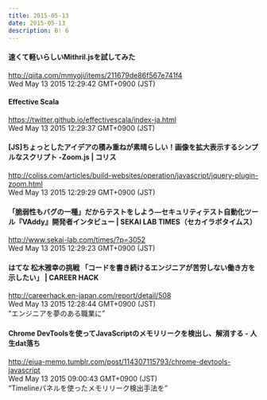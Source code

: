 ```yaml
---
title: 2015-05-13
date: 2015-05-13
description: B! 6
---
```


#### 速くて軽いらしいMithril.jsを試してみた
http://qiita.com/mmyoji/items/211679de86f567e741f4<br>
Wed May 13 2015 12:29:42 GMT+0900 (JST)<br>


#### Effective Scala
https://twitter.github.io/effectivescala/index-ja.html<br>
Wed May 13 2015 12:29:37 GMT+0900 (JST)<br>


####   [JS]ちょっとしたアイデアの積み重ねが素晴らしい！画像を拡大表示するシンプルなスクリプト -Zoom.js | コリス
http://coliss.com/articles/build-websites/operation/javascript/jquery-plugin-zoom.html<br>
Wed May 13 2015 12:29:29 GMT+0900 (JST)<br>


#### 「脆弱性もバグの一種」だからテストをしよう―セキュリティテスト自動化ツール『VAddy』開発者インタビュー | SEKAI LAB TIMES（セカイラボタイムス）
http://www.sekai-lab.com/times/?p=3052<br>
Wed May 13 2015 12:29:23 GMT+0900 (JST)<br>


#### はてな 松木雅幸の挑戦 「コードを書き続けるエンジニアが苦労しない働き方を示したい」 | CAREER HACK
http://careerhack.en-japan.com/report/detail/508<br>
Wed May 13 2015 12:28:44 GMT+0900 (JST)<br>
“エンジニアを夢のある職業に”


#### Chrome DevToolsを使ってJavaScriptのメモリリークを検出し、解消する - 人生dat落ち
http://eiua-memo.tumblr.com/post/114307115793/chrome-devtools-javascript<br>
Wed May 13 2015 09:00:43 GMT+0900 (JST)<br>
“Timelineパネルを使ったメモリリーク検出手法を”


